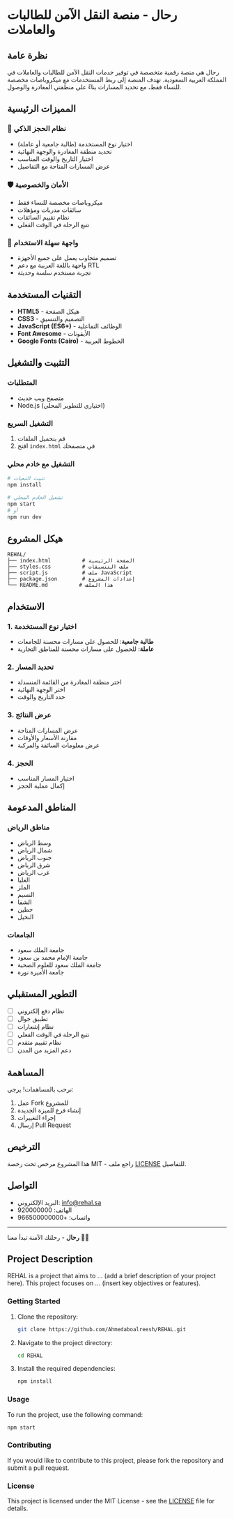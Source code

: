 # رحال - منصة النقل الآمن للطالبات والعاملات

## نظرة عامة

رحال هي منصة رقمية متخصصة في توفير خدمات النقل الآمن للطالبات والعاملات في المملكة العربية السعودية. تهدف المنصة إلى ربط المستخدمات مع ميكروباصات مخصصة للنساء فقط، مع تحديد المسارات بناءً على منطقتي المغادرة والوصول.

## المميزات الرئيسية

### 🚌 نظام الحجز الذكي
- اختيار نوع المستخدمة (طالبة جامعية أو عاملة)
- تحديد منطقة المغادرة والوجهة النهائية
- اختيار التاريخ والوقت المناسب
- عرض المسارات المتاحة مع التفاصيل

### 🛡️ الأمان والخصوصية
- ميكروباصات مخصصة للنساء فقط
- سائقات مدربات ومؤهلات
- نظام تقييم السائقات
- تتبع الرحلة في الوقت الفعلي

### 📱 واجهة سهلة الاستخدام
- تصميم متجاوب يعمل على جميع الأجهزة
- واجهة باللغة العربية مع دعم RTL
- تجربة مستخدم سلسة وحديثة

## التقنيات المستخدمة

- **HTML5** - هيكل الصفحة
- **CSS3** - التصميم والتنسيق
- **JavaScript (ES6+)** - الوظائف التفاعلية
- **Font Awesome** - الأيقونات
- **Google Fonts (Cairo)** - الخطوط العربية

## التثبيت والتشغيل

### المتطلبات
- متصفح ويب حديث
- Node.js (اختياري للتطوير المحلي)

### التشغيل السريع
1. قم بتحميل الملفات
2. افتح `index.html` في متصفحك

### التشغيل مع خادم محلي
```bash
# تثبيت التبعيات
npm install

# تشغيل الخادم المحلي
npm start
# أو
npm run dev
```

## هيكل المشروع

```
REHAL/
├── index.html          # الصفحة الرئيسية
├── styles.css          # ملف التنسيقات
├── script.js           # ملف JavaScript
├── package.json        # إعدادات المشروع
└── README.md          # هذا الملف
```

## الاستخدام

### 1. اختيار نوع المستخدمة
- **طالبة جامعية**: للحصول على مسارات محسنة للجامعات
- **عاملة**: للحصول على مسارات محسنة للمناطق التجارية

### 2. تحديد المسار
- اختر منطقة المغادرة من القائمة المنسدلة
- اختر الوجهة النهائية
- حدد التاريخ والوقت

### 3. عرض النتائج
- عرض المسارات المتاحة
- مقارنة الأسعار والأوقات
- عرض معلومات السائقة والمركبة

### 4. الحجز
- اختيار المسار المناسب
- إكمال عملية الحجز

## المناطق المدعومة

### مناطق الرياض
- وسط الرياض
- شمال الرياض
- جنوب الرياض
- شرق الرياض
- غرب الرياض
- العليا
- الملز
- النسيم
- الشفا
- حطين
- النخيل

### الجامعات
- جامعة الملك سعود
- جامعة الإمام محمد بن سعود
- جامعة الملك سعود للعلوم الصحية
- جامعة الأميرة نورة

## التطوير المستقبلي

- [ ] نظام دفع إلكتروني
- [ ] تطبيق جوال
- [ ] نظام إشعارات
- [ ] تتبع الرحلة في الوقت الفعلي
- [ ] نظام تقييم متقدم
- [ ] دعم المزيد من المدن

## المساهمة

نرحب بالمساهمات! يرجى:
1. عمل Fork للمشروع
2. إنشاء فرع للميزة الجديدة
3. إجراء التغييرات
4. إرسال Pull Request

## الترخيص

هذا المشروع مرخص تحت رخصة MIT - راجع ملف [LICENSE](LICENSE) للتفاصيل.

## التواصل

- البريد الإلكتروني: info@rehal.sa
- الهاتف: 920000000
- واتساب: +966500000000

---

**رحال** - رحلتك الآمنة تبدأ معنا 🚌✨

## Project Description
REHAL is a project that aims to ... (add a brief description of your project here). This project focuses on ... (insert key objectives or features). 

### Getting Started

1. Clone the repository:
   ```bash
   git clone https://github.com/Ahmedaboalreesh/REHAL.git
   ```
2. Navigate to the project directory:
   ```bash
   cd REHAL
   ```
3. Install the required dependencies:
   ```bash
   npm install
   ```

### Usage

To run the project, use the following command:
```bash
npm start
```

### Contributing

If you would like to contribute to this project, please fork the repository and submit a pull request. 

### License

This project is licensed under the MIT License - see the [LICENSE](LICENSE) file for details.
